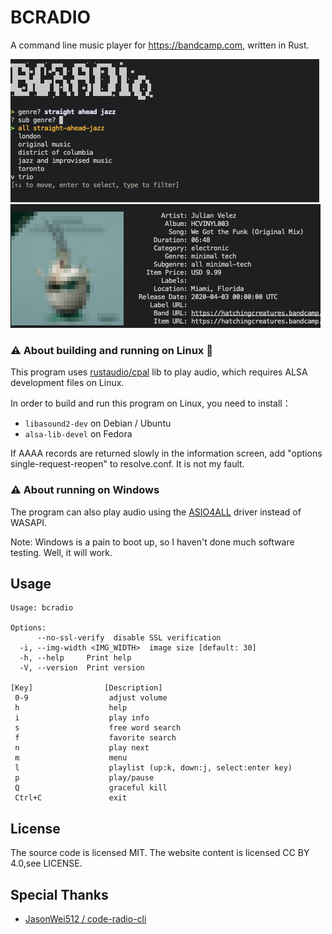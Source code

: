 # BCRADIO
A command line music player for https://bandcamp.com, written in Rust.


![Screenshot](./.github/images/bcradio_play_osx.png)
![Screenshot](./.github/images/bcradio_info_osx.png)

### ⚠ About building and running on Linux 🐧

This program uses [rustaudio/cpal](https://github.com/rustaudio/cpal) lib to play audio, which requires ALSA development files on Linux.

In order to build and run this program on Linux, you need to install：

- `libasound2-dev` on Debian / Ubuntu
- `alsa-lib-devel` on Fedora

If AAAA records are returned slowly in the information screen, add "options single-request-reopen" to resolve.conf. It is not my fault.

### ⚠ About running on Windows

The program can also play audio using the [ASIO4ALL](https://asio4all.org) driver instead of WASAPI.

Note: Windows is a pain to boot up, so I haven't done much software testing. Well, it will work.

## Usage

```
Usage: bcradio

Options:
      --no-ssl-verify  disable SSL verification
  -i, --img-width <IMG_WIDTH>  image size [default: 30]
  -h, --help     Print help
  -V, --version  Print version
  
[Key]                [Description]
 0-9                  adjust volume
 h                    help
 i                    play info
 s                    free word search
 f                    favorite search
 n                    play next
 m                    menu
 l                    playlist (up:k, down:j, select:enter key)
 p                    play/pause
 Q                    graceful kill
 Ctrl+C               exit
```
## License
The source code is licensed MIT. The website content is licensed CC BY 4.0,see LICENSE.

## Special Thanks

- [JasonWei512 / code-radio-cli](https://github.com/JasonWei512/code-radio-cli)
